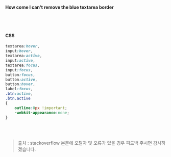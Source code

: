 #### How come I can't remove the blue textarea border
<br><br>
#### CSS
```css
textarea:hover, 
input:hover, 
textarea:active, 
input:active, 
textarea:focus, 
input:focus,
button:focus,
button:active,
button:hover,
label:focus,
.btn:active,
.btn.active
{
    outline:0px !important;
    -webkit-appearance:none;
}
```

<br><br>
> 출처 : stackoverflow
> 본문에 오탈자 및 오류가 있을 경우 피드백 주시면 감사하겠습니다.